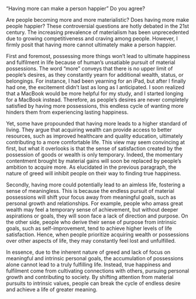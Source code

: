“Having more can make a person happier” Do you agree?

Are people becoming more and more materialistic? Does having more make people happier? These controversial questions are hotly debated in the 21st century. The increasing prevalence of materialism has been unprecedented due to growing competitiveness and craving among people. However, I firmly posit that having more cannot ultimately make a person happier.

First and foremost, possessing more things won’t lead to ultimate happiness and fulfilment in life because of human’s unsatiable pursuit of material possessions. The word “more” conveys that there is no upper limit of people’s desires, as they constantly yearn for additional wealth, status, or belongings. For instance, I had been yearning for an iPad, but after I finally had one, the excitement didn’t last as long as I anticipated. I soon realized that a MacBook would be more helpful for my study, and I started longing for a MacBook instead. Therefore, as people’s desires are never completely satisfied by having more possessions, this endless cycle of wanting more hinders them from experiencing lasting happiness.

Yet, some have propounded that having more leads to a higher standard of living. They argue that acquiring wealth can provide access to better resources, such as improved healthcare and quality education, ultimately contributing to a more comfortable life. This view may seem convincing at first, but what it overlooks is that the sense of satisfaction created by the possession of goods or wealth is only temporary. Indeed, the momentary contentment brought by material gains will soon be replaced by people’s ambition to acquire more. As elucidated in the previous paragraph, the nature of greed will inhibit people on their way to finding true happiness.

Secondly, having more could potentially lead to an aimless life, fostering a sense of meaningless. This is because the endless pursuit of material possessions will shift your focus away from meaningful goals, such as personal growth and relationships. For example, people who amass great wealth may feel a temporary sense of achievement, but without deeper aspirations or goals, they will soon face a lack of direction and purpose. On the other side, people who derive their sense of purpose from intrinsic goals, such as self-improvement, tend to achieve higher levels of life satisfaction. Hence, when people prioritize acquiring wealth or possessions over other aspects of life, they may constantly feel lost and unfulfilled.

In essence, due to the inherent nature of greed and lack of focus on meaningful and intrinsic personal goals, the accumulation of possessions alone cannot lead to a truly fulfilling life. Instead, true happiness and fulfilment come from cultivating connections with others, pursuing personal growth and contributing to society. By shifting attention from material pursuits to intrinsic values, people can break the cycle of endless desire and achieve a life of greater meaning.
 
